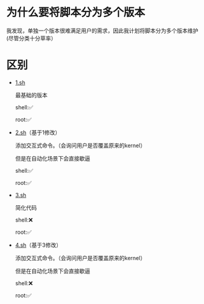 # 为什么要将脚本分为多个版本
我发现，单独一个版本很难满足用户的需求，因此我计划将脚本分为多个版本维护(尽管分类十分草率）

# 区别
- [1.sh](./1.sh)

  最基础的版本

  shell:✅
  
  root:✅
  
- [2.sh](./2.sh)（基于1修改）

  添加交互式命令。（会询问用户是否覆盖原来的kernel）
  
  但是在自动化场景下会直接歇逼

  shell:✅
  
  root:✅

- [3.sh](./3.sh)

  简化代码
  
  shell:❌
  
  root:✅
  
- [4.sh](./4.sh)（基于3修改）

  添加交互式命令。（会询问用户是否覆盖原来的kernel）
  
  但是在自动化场景下会直接歇逼
  
  shell:❌
  
  root:✅
